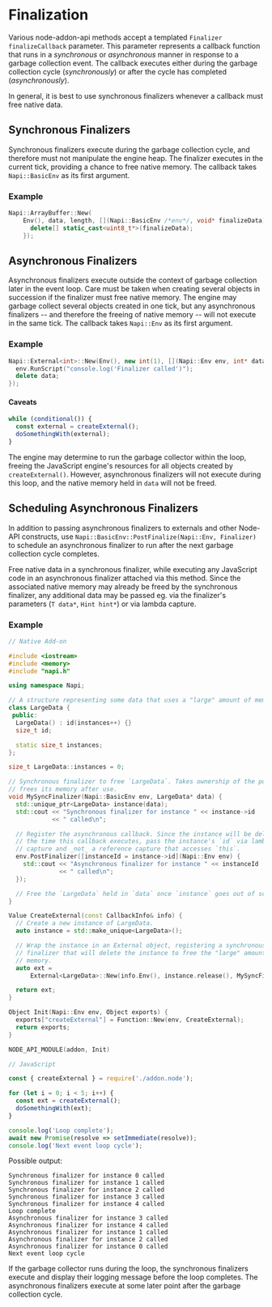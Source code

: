 # Finalization

Various node-addon-api methods accept a templated `Finalizer finalizeCallback`
parameter. This parameter represents a callback function that runs in a
_synchronous_ or _asynchronous_ manner in response to a garbage collection
event. The callback executes either during the garbage collection cycle
(_synchronously_) or after the cycle has completed (_asynchronously_).

In general, it is best to use synchronous finalizers whenever a callback must
free native data.

## Synchronous Finalizers

Synchronous finalizers execute during the garbage collection cycle, and
therefore must not manipulate the engine heap. The finalizer executes in the
current tick, providing a chance to free native memory. The callback takes
`Napi::BasicEnv` as its first argument.

### Example

```cpp
Napi::ArrayBuffer::New(
    Env(), data, length, [](Napi::BasicEnv /*env*/, void* finalizeData) {
      delete[] static_cast<uint8_t*>(finalizeData);
    });
```

## Asynchronous Finalizers

Asynchronous finalizers execute outside the context of garbage collection later
in the event loop. Care must be taken when creating several objects in
succession if the finalizer must free native memory. The engine may garbage
collect several objects created in one tick, but any asynchronous finalizers --
and therefore the freeing of native memory -- will not execute in the same tick.
The callback takes `Napi::Env` as its first argument.

### Example

```cpp
Napi::External<int>::New(Env(), new int(1), [](Napi::Env env, int* data) {
  env.RunScript("console.log('Finalizer called')");
  delete data;
});
```

#### Caveats

```js
while (conditional()) {
  const external = createExternal();
  doSomethingWith(external);
}
```

The engine may determine to run the garbage collector within the loop, freeing
the JavaScript engine's resources for all objects created by `createExternal()`.
However, asynchronous finalizers will not execute during this loop, and the
native memory held in `data` will not be freed.

## Scheduling Asynchronous Finalizers

In addition to passing asynchronous finalizers to externals and other Node-API
constructs, use `Napi::BasicEnv::PostFinalize(Napi::Env, Finalizer)` to schedule
an asynchronous finalizer to run after the next garbage collection cycle
completes.

Free native data in a synchronous finalizer, while executing any JavaScript code
in an asynchronous finalizer attached via this method. Since the associated
native memory may already be freed by the synchronous finalizer, any additional
data may be passed eg. via the finalizer's parameters (`T data*`, `Hint hint*`)
or via lambda capture.

### Example

```cpp
// Native Add-on

#include <iostream>
#include <memory>
#include "napi.h"

using namespace Napi;

// A structure representing some data that uses a "large" amount of memory.
class LargeData {
 public:
  LargeData() : id(instances++) {}
  size_t id;

  static size_t instances;
};

size_t LargeData::instances = 0;

// Synchronous finalizer to free `LargeData`. Takes ownership of the pointer and
// frees its memory after use.
void MySyncFinalizer(Napi::BasicEnv env, LargeData* data) {
  std::unique_ptr<LargeData> instance(data);
  std::cout << "Synchronous finalizer for instance " << instance->id
            << " called\n";

  // Register the asynchronous callback. Since the instance will be deleted by
  // the time this callback executes, pass the instance's `id` via lambda copy
  // capture and _not_ a reference capture that accesses `this`.
  env.PostFinalizer([instanceId = instance->id](Napi::Env env) {
    std::cout << "Asynchronous finalizer for instance " << instanceId
              << " called\n";
  });

  // Free the `LargeData` held in `data` once `instance` goes out of scope.
}

Value CreateExternal(const CallbackInfo& info) {
  // Create a new instance of LargeData.
  auto instance = std::make_unique<LargeData>();

  // Wrap the instance in an External object, registering a synchronous
  // finalizer that will delete the instance to free the "large" amount of
  // memory.
  auto ext =
      External<LargeData>::New(info.Env(), instance.release(), MySyncFinalizer);

  return ext;
}

Object Init(Napi::Env env, Object exports) {
  exports["createExternal"] = Function::New(env, CreateExternal);
  return exports;
}

NODE_API_MODULE(addon, Init)
```

```js
// JavaScript

const { createExternal } = require('./addon.node');

for (let i = 0; i < 5; i++) {
  const ext = createExternal();
  doSomethingWith(ext);
}

console.log('Loop complete');
await new Promise(resolve => setImmediate(resolve));
console.log('Next event loop cycle');

```

Possible output:

```
Synchronous finalizer for instance 0 called
Synchronous finalizer for instance 1 called
Synchronous finalizer for instance 2 called
Synchronous finalizer for instance 3 called
Synchronous finalizer for instance 4 called
Loop complete
Asynchronous finalizer for instance 3 called
Asynchronous finalizer for instance 4 called
Asynchronous finalizer for instance 1 called
Asynchronous finalizer for instance 2 called
Asynchronous finalizer for instance 0 called
Next event loop cycle
```

If the garbage collector runs during the loop, the synchronous finalizers
execute and display their logging message before the loop completes. The
asynchronous finalizers execute at some later point after the garbage collection
cycle.